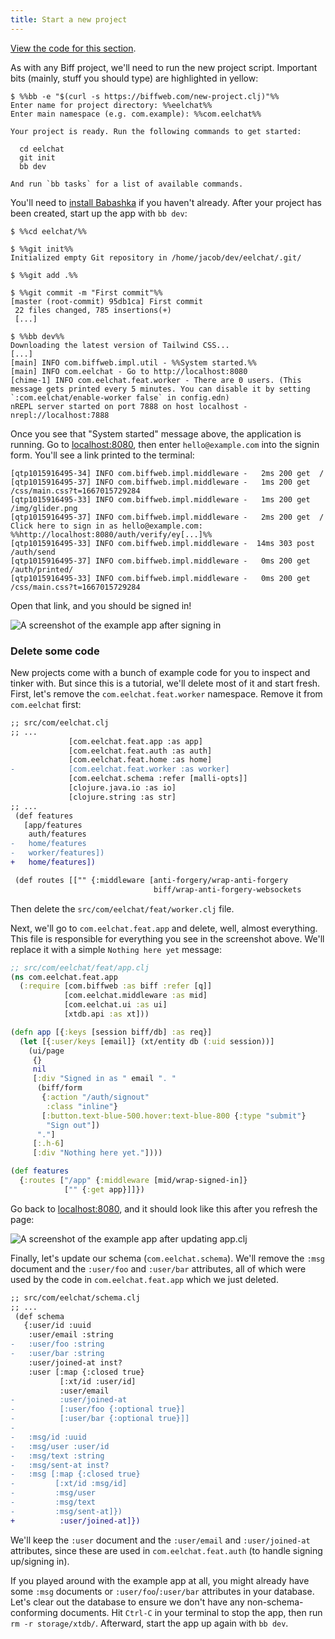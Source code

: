 ```yaml
---
title: Start a new project
---
```


[View the code for this section](https://github.com/jacobobryant/eelchat/commit/b28580129acabe01857971307be0a73f95ccd823).

As with any Biff project, we'll need to run the new project script. Important
bits (mainly, stuff you should type) are highlighted in yellow:

```plain
$ %%bb -e "$(curl -s https://biffweb.com/new-project.clj)"%%
Enter name for project directory: %%eelchat%%
Enter main namespace (e.g. com.example): %%com.eelchat%%

Your project is ready. Run the following commands to get started:

  cd eelchat
  git init
  bb dev

And run `bb tasks` for a list of available commands.
```

You'll need to
[install Babashka](https://github.com/babashka/babashka#installation) if you
haven't already. After your project has been created, start up the app with
`bb dev`:

```plain
$ %%cd eelchat/%%

$ %%git init%%
Initialized empty Git repository in /home/jacob/dev/eelchat/.git/

$ %%git add .%%

$ %%git commit -m "First commit"%%
[master (root-commit) 95db1ca] First commit
 22 files changed, 785 insertions(+)
 [...]

$ %%bb dev%%
Downloading the latest version of Tailwind CSS...
[...]
[main] INFO com.biffweb.impl.util - %%System started.%%
[main] INFO com.eelchat - Go to http://localhost:8080
[chime-1] INFO com.eelchat.feat.worker - There are 0 users. (This message gets printed every 5 minutes. You can disable it by setting `:com.eelchat/enable-worker false` in config.edn)
nREPL server started on port 7888 on host localhost - nrepl://localhost:7888
```

Once you see that "System started" message above, the application is running.
Go to [localhost:8080](http://localhost:8080), then enter `hello@example.com`
into the signin form. You'll see a link printed to the terminal:

```plain
[qtp1015916495-34] INFO com.biffweb.impl.middleware -   2ms 200 get  /
[qtp1015916495-37] INFO com.biffweb.impl.middleware -   1ms 200 get  /css/main.css?t=1667015729284
[qtp1015916495-33] INFO com.biffweb.impl.middleware -   1ms 200 get  /img/glider.png
[qtp1015916495-37] INFO com.biffweb.impl.middleware -   2ms 200 get  /
Click here to sign in as hello@example.com: %%http://localhost:8080/auth/verify/ey[...]%%
[qtp1015916495-33] INFO com.biffweb.impl.middleware -  14ms 303 post /auth/send
[qtp1015916495-37] INFO com.biffweb.impl.middleware -   0ms 200 get  /auth/printed/
[qtp1015916495-33] INFO com.biffweb.impl.middleware -   0ms 200 get  /css/main.css?t=1667015729284
```

Open that link, and you should be signed in!

![A screenshot of the example app after signing in](/img/tutorial/signed-in.png)

### Delete some code

New projects come with a bunch of example code for you to inspect and tinker
with. But since this is a tutorial, we'll delete most of it and start fresh. First,
let's remove the `com.eelchat.feat.worker` namespace. Remove it from `com.eelchat` first:

```diff
;; src/com/eelchat.clj
;; ...
             [com.eelchat.feat.app :as app]
             [com.eelchat.feat.auth :as auth]
             [com.eelchat.feat.home :as home]
-            [com.eelchat.feat.worker :as worker]
             [com.eelchat.schema :refer [malli-opts]]
             [clojure.java.io :as io]
             [clojure.string :as str]
;; ...
 (def features
   [app/features
    auth/features
-   home/features
-   worker/features])
+   home/features])

 (def routes [["" {:middleware [anti-forgery/wrap-anti-forgery
                                biff/wrap-anti-forgery-websockets
```

Then delete the `src/com/eelchat/feat/worker.clj` file.

Next, we'll go to `com.eelchat.feat.app` and delete, well, almost everything.
This file is responsible for everything you see in the screenshot above. We'll replace it
with a simple `Nothing here yet` message:

```clojure
;; src/com/eelchat/feat/app.clj
(ns com.eelchat.feat.app
  (:require [com.biffweb :as biff :refer [q]]
            [com.eelchat.middleware :as mid]
            [com.eelchat.ui :as ui]
            [xtdb.api :as xt]))

(defn app [{:keys [session biff/db] :as req}]
  (let [{:user/keys [email]} (xt/entity db (:uid session))]
    (ui/page
     {}
     nil
     [:div "Signed in as " email ". "
      (biff/form
       {:action "/auth/signout"
        :class "inline"}
       [:button.text-blue-500.hover:text-blue-800 {:type "submit"}
        "Sign out"])
      "."]
     [:.h-6]
     [:div "Nothing here yet."])))

(def features
  {:routes ["/app" {:middleware [mid/wrap-signed-in]}
            ["" {:get app}]]})
```

Go back to [localhost:8080](http://localhost:8080), and it should look like
this after you refresh the page:

![A screenshot of the example app after updating app.clj](/img/tutorial/nothing-here-yet.png)

Finally, let's update our schema (`com.eelchat.schema`). We'll remove the
`:msg` document and the `:user/foo` and `:user/bar` attributes, all of which
were used by the code in `com.eelchat.feat.app` which we just deleted.

```diff
;; src/com/eelchat/schema.clj
;; ...
 (def schema
   {:user/id :uuid
    :user/email :string
-   :user/foo :string
-   :user/bar :string
    :user/joined-at inst?
    :user [:map {:closed true}
           [:xt/id :user/id]
           :user/email
-          :user/joined-at
-          [:user/foo {:optional true}]
-          [:user/bar {:optional true}]]
-
-   :msg/id :uuid
-   :msg/user :user/id
-   :msg/text :string
-   :msg/sent-at inst?
-   :msg [:map {:closed true}
-         [:xt/id :msg/id]
-         :msg/user
-         :msg/text
-         :msg/sent-at]})
+          :user/joined-at]})
```

We'll keep the `:user` document and the `:user/email` and `:user/joined-at` attributes, since these
are used in `com.eelchat.feat.auth` (to handle signing up/signing in).

If you played around with the example app at all, you might already have some
`:msg` documents or `:user/foo`/`:user/bar` attributes in your database. Let's
clear out the database to ensure we don't have any non-schema-conforming
documents. Hit `Ctrl-C` in your terminal to stop the app, then run
`rm -r storage/xtdb/`. Afterward, start the app up again with `bb dev`.
